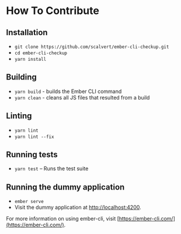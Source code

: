 # How To Contribute

## Installation

- `git clone https://github.com/scalvert/ember-cli-checkup.git`
- `cd ember-cli-checkup`
- `yarn install`

## Building

- `yarn build` - builds the Ember CLI command
- `yarn clean` - cleans all JS files that resulted from a build

## Linting

- `yarn lint`
- `yarn lint --fix`

## Running tests

- `yarn test` – Runs the test suite

## Running the dummy application

- `ember serve`
- Visit the dummy application at [http://localhost:4200](http://localhost:4200).

For more information on using ember-cli, visit [https://ember-cli.com/](https://ember-cli.com/).
